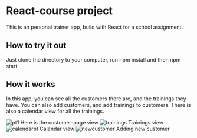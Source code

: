 # React-course project

This is an personal trainer app, build with React for a school assignment.

## How to try it out

Just clone the directory to your computer, run npm install and then npm start

## How it works

In this app, you can see all the customers there are, and the trainings they have. You can also add customers, and add trainings to customers. There is also a 
calendar view for all the trainings.

![pt1](https://user-images.githubusercontent.com/71878009/154337456-dfcfaa23-bdd1-4967-ba65-a5bd46d9b5af.png)
Here is the customer-page view
![trainings](https://user-images.githubusercontent.com/71878009/154338014-422ffdc1-68f5-4bc5-9d1a-326fde7dd8d7.png)
Trainings view
![calendarpt](https://user-images.githubusercontent.com/71878009/154338040-b27d08cc-9a44-43bb-b6d7-983c5fdb3294.png)
Calendar view
![newcustomer](https://user-images.githubusercontent.com/71878009/154338019-b0af0713-7655-47e4-a868-7dcd7a2cc17e.png)
Adding new customer


